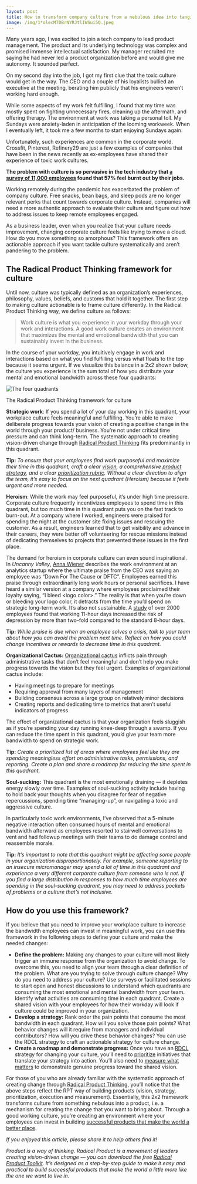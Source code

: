 ```yaml
---
layout: post
title: How to transform company culture from a nebulous idea into tangible action
image: /img/1*olecM7DBrNYRJtlIWSui5Q.jpeg
---
```


Many years ago, I was excited to join a tech company to lead product management. The product and its underlying technology was complex and promised immense intellectual satisfaction. My manager recruited me saying he had never led a product organization before and would give me autonomy. It sounded perfect.

On my second day into the job, I got my first clue that the toxic culture would get in the way. The CEO and a couple of his loyalists bullied an executive at the meeting, berating him publicly that his engineers weren’t working hard enough.

While some aspects of my work felt fulfilling, I found that my time was mostly spent on fighting unnecessary fires, cleaning up the aftermath, and offering therapy. The environment at work was taking a personal toll. My Sundays were anxiety-laden in anticipation of the looming workweek. When I eventually left, it took me a few months to start enjoying Sundays again.

Unfortunately, such experiences are common in the corporate world. Crossfit, Pinterest, Refinery29 are just a few examples of companies that have been in the news recently as ex-employees have shared their experience of toxic work cultures.

**The problem with culture is so pervasive in the tech industry that [a survey of 11,000 employees](https://www.businessinsider.com/employee-burnout-tech-companies-silicon-valley-blind-survey-2018-5) found that 57% feel burnt out by their jobs.**

Working remotely during the pandemic has exacerbated the problem of company culture. Free snacks, bean bags, and sleep pods are no longer relevant perks that count towards corporate culture. Instead, companies will need a more authentic approach to evaluate their culture and figure out how to address issues to keep remote employees engaged.

As a business leader, even when you realize that your culture needs improvement, changing corporate culture feels like trying to move a cloud. How do you move something so amorphous? This framework offers an actionable approach if you want tackle culture systematically and aren’t pandering to the problem.

## The Radical Product Thinking framework for culture

Until now, culture was typically defined as an organization’s experiences, philosophy, values, beliefs, and customs that hold it together. The first step to making culture actionable is to frame culture differently. In the Radical Product Thinking way, we define culture as follows:

> Work culture is what you experience in your workday through your work and interactions. A good work culture creates an environment that maximizes the mental and emotional bandwidth that you can sustainably invest in the business.

In the course of your workday, you intuitively engage in work and interactions based on what you find fulfilling versus what floats to the top because it seems urgent. If we visualize this balance in a 2x2 shown below, the culture you experience is the sum total of how you distribute your mental and emotional bandwidth across these four quadrants:

![The four quadrants](https://miro.medium.com/max/700/1*Qa_Qf2111BLSbFWwHPyOSg.png)
<figcaption>The Radical Product Thinking framework for culture</figcaption>


**Strategic work**: If you spend a lot of your day working in this quadrant, your workplace culture feels meaningful and fulfilling. You’re able to make deliberate progress towards your vision of creating a positive change in the world through your product/ business. You’re not under critical time pressure and can think long-term. The systematic approach to creating vision-driven change through [Radical Product Thinking](/) fits predominantly in this quadrant.

**Tip:** *To ensure that your employees find work purposeful and maximize their time in this quadrant, craft a clear [vision](https://medium.com/radical-product/north-star-framework-7e167e250a4a), a comprehensive [product strategy](https://medium.com/radical-product/radical-product-strategy-1d6b98f71deb), and a clear [prioritization rubric](https://medium.com/radical-product/the-art-of-prioritization-a-simple-and-visual-approach-d3401e8525b0). Without a clear direction to align the team, it’s easy to focus on the next quadrant (Heroism) because it feels urgent and more needed.*

**Heroism**: While the work may feel purposeful, it’s under high time pressure. Corporate culture frequently incentivizes employees to spend time in this quadrant, but too much time in this quadrant puts you on the fast track to burn-out. At a company where I worked, engineers were praised for spending the night at the customer site fixing issues and rescuing the customer. As a result, engineers learned that to get visibility and advance in their careers, they were better off volunteering for rescue missions instead of dedicating themselves to projects that prevented these issues in the first place.

The demand for heroism in corporate culture can even sound inspirational. In *Uncanny Valley*, [Anna Wiener](https://medium.com/u/7015fff00dd5?source=post_page-----ae9f6f55da35--------------------------------) describes the work environment at an analytics startup where the ultimate praise from the CEO was saying an employee was “Down For The Cause or DFTC”. Employees earned this praise through extraordinarily long work hours or personal sacrifices. I have heard a similar version at a company where employees proclaimed their loyalty saying, “I bleed \<logo color\>.” The reality is that when you’re down or bleeding your logo color, it detracts from the time you’d spend on strategic long-term work. It’s also not sustainable. A [study](https://journals.plos.org/plosone/article?id=10.1371/journal.pone.0030719) of over 2000 employees found that working 11-hour days increased the risk of depression by more than two-fold compared to the standard 8-hour days.

**Tip:** *While praise is due when an employee solves a crisis, talk to your team about how you can avoid the problem next time. Reflect on how you could change incentives or rewards to decrease time in this quadrant.*

**Organizational Cactus:** [Organizational cactus](https://medium.com/radical-product/organizational-cactus-how-it-may-be-killing-your-product-50deebd4e883) inflicts pain through administrative tasks that don’t feel meaningful and don’t help you make progress towards the vision but they feel urgent. Examples of organizational cactus include:
 * Having meetings to prepare for meetings
 * Requiring approval from many layers of management
 * Building consensus across a large group on relatively minor decisions
 * Creating reports and dedicating time to metrics that aren’t useful indicators of progress

The effect of organizational cactus is that your organization feels sluggish as if you’re spending your day running knee-deep through a swamp. If you can reduce the time spent in this quadrant, you’d give your team more bandwidth to spend on strategic work.

**Tip:** *Create a prioritized list of areas where employees feel like they are spending meaningless effort on administrative tasks, permissions, and reporting. Create a plan and share a roadmap for reducing the time spent in this quadrant.*

**Soul-sucking:** This quadrant is the most emotionally draining — it depletes energy slowly over time. Examples of soul-sucking activity include having to hold back your thoughts when you disagree for fear of negative repercussions, spending time “managing-up”, or navigating a toxic and aggressive culture.

In particularly toxic work environments, I’ve observed that a 5-minute negative interaction often consumed hours of mental and emotional bandwidth afterward as employees resorted to stairwell conversations to vent and had followup meetings with their teams to do damage control and reassemble morale.

**Tip:** *It’s important to note that this quadrant might be affecting some people in your organization disproportionately. For example, someone reporting to an insecure micromanager may spend a lot of time in this quadrant and experience a very different corporate culture from someone who is not. If you find a large distribution in responses to how much time employees are spending in the soul-sucking quadrant, you may need to address pockets of problems or a culture that’s not inclusive.*

## How do you use this framework?

If you believe that you need to improve your workplace culture to increase the bandwidth employees can invest in meaningful work, you can use this framework in the following steps to define your culture and make the needed changes:
 * **Define the problem:** Making any changes to your culture will most likely trigger an immune response from the organization to avoid change. To overcome this, you need to align your team through a clear definition of the problem. What are you trying to solve through culture change? Why do you need to address your culture? Use surveys or facilitated sessions to start open and honest discussions to understand which quadrants are consuming the most emotional and mental bandwidth from your team. Identify what activities are consuming time in each quadrant. Create a shared vision with your employees for how their workday will look if culture could be improved in your organization.
 * **Develop a strategy:** Rank order the pain points that consume the most bandwidth in each quadrant. How will you solve those pain points? What behavior changes will it require from managers and individual contributors? How will you drive these behavior changes? You can use the RDCL strategy to craft an actionable strategy for culture change.
 * **Create a roadmap and demonstrate progress:** Once you have an [RDCL](https://medium.com/radical-product/radical-product-strategy-1d6b98f71deb?source=collection_home---6------4-----------------------) strategy for changing your culture, you’ll need to [prioritize](https://medium.com/radical-product/the-art-of-prioritization-a-simple-and-visual-approach-d3401e8525b0) initiatives that translate your strategy into action. You’ll also need to [measure what matters](https://medium.com/radical-product/measure-what-matters-how-to-align-your-analytics-with-your-product-vision-8da1a3c80185) to demonstrate genuine progress toward the shared vision.

For those of you who are already familiar with the systematic approach of creating change through [Radical Product Thinking](/toolkit), you’ll notice that the above steps reflect the RPT way of building products (vision, strategy, prioritization, execution and measurement). Essentially, this 2x2 framework transforms culture from something nebulous into a product, i.e. a mechanism for creating the change that you want to bring about. Through a good working culture, you’re creating an environment where your employees can invest in building [successful products that make the world a better place](https://medium.com/radical-product/breaking-through-the-dichotomy-of-the-tech-industry-cf2ae6498c24).

*If you enjoyed this article, please share it to help others find it!*

*Product is a way of thinking. Radical Product is a movement of leaders creating vision-driven change — you can download the free [Radical Product Toolkit](/toolkit). It’s designed as a step-by-step guide to make it easy and practical to build successful products that make the world a little more like the one we want to live in.*



